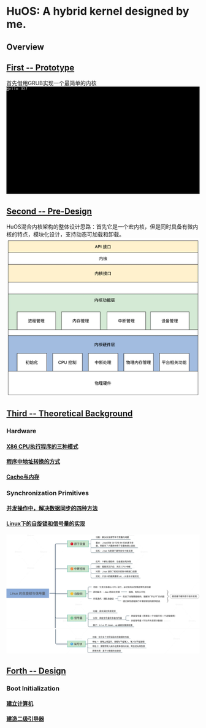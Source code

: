 # HuOS: A hybrid kernel designed by me.
## Overview
## [First -- Prototype](./week1/README.md)  
首先借用GRUB实现一个最简单的内核  
![结果2](./week1/images/res2.png)

## [Second -- Pre-Design](./week2/README.md)
HuOS混合内核架构的整体设计思路：首先它是一个宏内核，但是同时具备有微内核的特点，模块化设计，支持动态可加载和卸载。    
![HuOS](./images/HuOS.png)  

## [Third -- Theoretical Background](./week3/README.md)
### Hardware  
#### [X86 CPU执行程序的三种模式](./week3/x86_mode/README.md)  
#### [程序中地址转换的方式](./week3/address_transfer/README.md)  
#### [Cache与内存](./week3/cache%26mem/README.md)
### Synchronization Primitives
#### [并发操作中，解决数据同步的四种方法](./week3/Data_Synchronization/README.md)
#### [Linux下的自旋锁和信号量的实现](./week3/Data_Synchronization/README.md)
![lock1](./images/lock1.png)
![lock2](./images/lock2.png)

## [Forth -- Design](./week4/README.md)
### Boot Initialization
#### [建立计算机](./week4/Build_Com/README.md)
#### [建造二级引导器](./week4/Build_Com/README.md)

